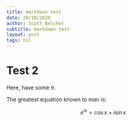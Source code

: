 ```yaml
---
title: markdown test
date: 20/10/2020
author: Scott Belcher
subtitle: markdown test
layout: post
tags: nil
---
```


# Test 2

Here, have some $\pi$.

The greatest equation known to man is:

$$ e^{ix} = \cos{x} + i\sin{x} $$
